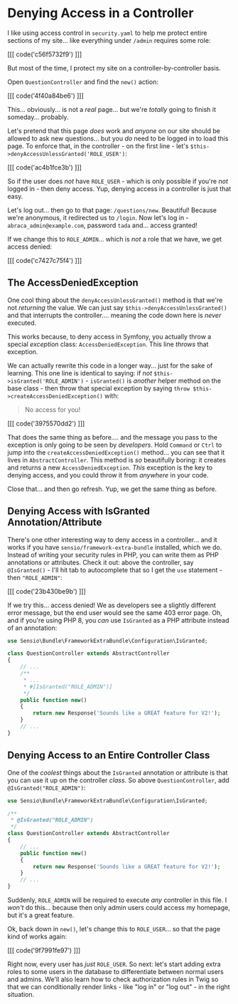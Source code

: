 # Denying Access in a Controller

I like using access control in `security.yaml` to help me protect entire sections
of my site... like everything under `/admin` requires some role:

[[[ code('c56f5732f9') ]]]

But most of the time, I protect my site on a controller-by-controller basis.

Open `QuestionController` and find the `new()` action:

[[[ code('4f40a84be6') ]]]

This... obviously... is not a *real* page... but we're *totally* going to finish
it someday... probably.

Let's pretend that this page *does* work and *anyone* on our site should be
allowed to ask new questions... but you *do* need to be logged in to load
this page. To enforce that, in the controller - on the first line - let's
`$this->denyAccessUnlessGranted('ROLE_USER')`:

[[[ code('ac4b1fce3b') ]]]

So if the user does *not* have `ROLE_USER` - which is only possible if you're *not*
logged in - then deny access. Yup, denying access in a controller is just that easy.

Let's log out... then go to that page: `/questions/new`. Beautiful! Because we're
anonymous, it redirected us to `/login`. Now let's log in - `abraca_admin@example.com`,
password `tada` and... access granted!

If we change this to `ROLE_ADMIN`... which is *not* a role that we have, we get access
denied:

[[[ code('c7427c75f4') ]]]

## The AccessDeniedException

One cool thing about the `denyAccessUnlessGranted()` method is that we're not
*returning* the value. We can just say `$this->denyAccessUnlessGranted()` and that
interrupts the controller.... meaning the code down here is *never* executed.

This works because, to deny access in Symfony, you actually throw a special
*exception* class: `AccessDeniedException`. This line *throws* that exception.

We can actually rewrite this code in a longer way... just for the sake of learning.
This one line is identical to saying: if *not* `$this->isGranted('ROLE_ADMIN')` -
`isGranted()` is *another* helper method on the base class - then throw that
special exception by saying `throw $this->createAccessDeniedException()` with:

> No access for you!

[[[ code('3975570dd2') ]]]

That does the same thing as before.... and the message you pass to the exception
is only going to be seen by *developers*. Hold `Command` or `Ctrl` to jump into
the `createAccessDeniedException()` method... you can see that it lives in
`AbstractController`. This method is *so* beautifully boring: it creates and
returns a new `AccessDeniedException`. *This* exception is the key to denying
access, and you could throw it from *anywhere* in your code.

Close that... and then go refresh. Yup, we get the same thing as before.

## Denying Access with IsGranted Annotation/Attribute

There's one other interesting way to deny access in a controller... and it works
if you have `sensio/framework-extra-bundle` installed, which we do. Instead of writing
your security rules in PHP, you can write them as PHP annotations or attributes.
Check it out: above the controller, say `@IsGranted()` - I'll hit tab to autocomplete
that so I get the `use` statement - then `"ROLE_ADMIN"`:

[[[ code('23b430be9b') ]]]

If we try this... access denied! We as developers see a slightly different error
message, but the end user would see the same 403 error page. Oh, and if you're
using PHP 8, you *can* use `IsGranted` as a PHP attribute instead of an annotation:

```php
use Sensio\Bundle\FrameworkExtraBundle\Configuration\IsGranted;

class QuestionController extends AbstractController
{
    // ...
    /**
     * ...
     * #[IsGranted("ROLE_ADMIN")]
     */
    public function new()
    {
        return new Response('Sounds like a GREAT feature for V2!');
    }
    // ...
}
```

## Denying Access to an Entire Controller Class

One of the *coolest* things about the `IsGranted` annotation or attribute is
that you can use it up on the controller *class*. So above `QuestionController`,
add `@IsGranted("ROLE_ADMIN")`:

```php
use Sensio\Bundle\FrameworkExtraBundle\Configuration\IsGranted;

/**
 * @IsGranted("ROLE_ADMIN")
 */
class QuestionController extends AbstractController
{
    // ...
    public function new()
    {
        return new Response('Sounds like a GREAT feature for V2!');
    }
    // ...
}
```

Suddenly, `ROLE_ADMIN` will be required to execute *any* controller in this
file. I *won't* do this... because then only admin users could access my homepage,
but it's a great feature.

Ok, back down in `new()`, let's change this to `ROLE_USER`... so that the
page kind of works again:

[[[ code('9f7991fe97') ]]]

Right now, every user has *just* `ROLE_USER`. So next: let's start adding extra roles
to some users in the database to differentiate between normal users and admins.
We'll also learn how to check authorization rules in Twig so that we can conditionally
render links - like "log in" or "log out" - in the right situation.
